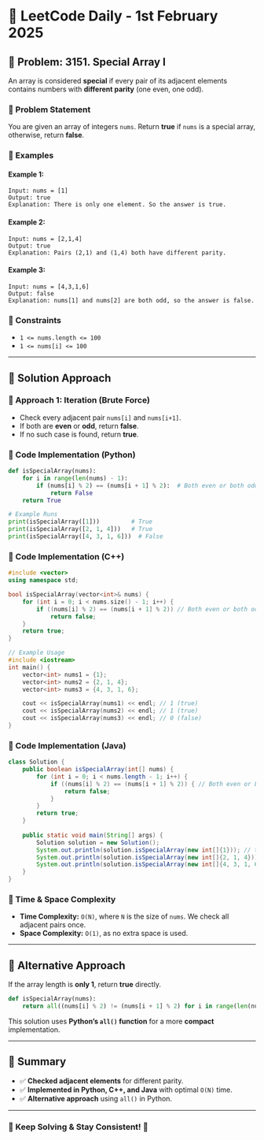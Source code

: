 # 📌 LeetCode Daily - 1st February 2025  

## 🔹 Problem: **3151. Special Array I**  
An array is considered **special** if every pair of its adjacent elements contains numbers with **different parity** (one even, one odd).  

### **🔹 Problem Statement**  
You are given an array of integers `nums`. Return **true** if `nums` is a special array, otherwise, return **false**.  

### **🔹 Examples**  

#### Example 1:  
```
Input: nums = [1]  
Output: true  
Explanation: There is only one element. So the answer is true.
```

#### Example 2:  
```
Input: nums = [2,1,4]  
Output: true  
Explanation: Pairs (2,1) and (1,4) both have different parity.
```

#### Example 3:  
```
Input: nums = [4,3,1,6]  
Output: false  
Explanation: nums[1] and nums[2] are both odd, so the answer is false.
```

### **🔹 Constraints**  
- `1 <= nums.length <= 100`  
- `1 <= nums[i] <= 100`  

---

## **🔹 Solution Approach**  

### **🔹 Approach 1: Iteration (Brute Force)**  
- Check every adjacent pair `nums[i]` and `nums[i+1]`.  
- If both are **even** or **odd**, return **false**.  
- If no such case is found, return **true**.  

### **🔹 Code Implementation (Python)**  
```python
def isSpecialArray(nums):
    for i in range(len(nums) - 1):
        if (nums[i] % 2) == (nums[i + 1] % 2):  # Both even or both odd
            return False
    return True

# Example Runs
print(isSpecialArray([1]))         # True
print(isSpecialArray([2, 1, 4]))   # True
print(isSpecialArray([4, 3, 1, 6]))  # False
```

### **🔹 Code Implementation (C++)**  
```cpp
#include <vector>
using namespace std;

bool isSpecialArray(vector<int>& nums) {
    for (int i = 0; i < nums.size() - 1; i++) {
        if ((nums[i] % 2) == (nums[i + 1] % 2)) // Both even or both odd
            return false;
    }
    return true;
}

// Example Usage
#include <iostream>
int main() {
    vector<int> nums1 = {1};
    vector<int> nums2 = {2, 1, 4};
    vector<int> nums3 = {4, 3, 1, 6};

    cout << isSpecialArray(nums1) << endl; // 1 (true)
    cout << isSpecialArray(nums2) << endl; // 1 (true)
    cout << isSpecialArray(nums3) << endl; // 0 (false)
}
```

### **🔹 Code Implementation (Java)**  
```java
class Solution {
    public boolean isSpecialArray(int[] nums) {
        for (int i = 0; i < nums.length - 1; i++) {
            if ((nums[i] % 2) == (nums[i + 1] % 2)) { // Both even or both odd
                return false;
            }
        }
        return true;
    }
    
    public static void main(String[] args) {
        Solution solution = new Solution();
        System.out.println(solution.isSpecialArray(new int[]{1})); // true
        System.out.println(solution.isSpecialArray(new int[]{2, 1, 4})); // true
        System.out.println(solution.isSpecialArray(new int[]{4, 3, 1, 6})); // false
    }
}
```

### **🔹 Time & Space Complexity**  
- **Time Complexity:** `O(N)`, where `N` is the size of `nums`. We check all adjacent pairs once.  
- **Space Complexity:** `O(1)`, as no extra space is used.  

---

## **🔹 Alternative Approach**  
If the array length is **only 1**, return **true** directly.  

```python
def isSpecialArray(nums):
    return all((nums[i] % 2) != (nums[i + 1] % 2) for i in range(len(nums) - 1))
```
This solution uses **Python’s `all()` function** for a more **compact** implementation.

---

## **🔹 Summary**  
- ✅ **Checked adjacent elements** for different parity.  
- ✅ **Implemented in Python, C++, and Java** with optimal `O(N)` time.  
- ✅ **Alternative approach** using `all()` in Python.  

---

### **🌟 Keep Solving & Stay Consistent! 🚀**
